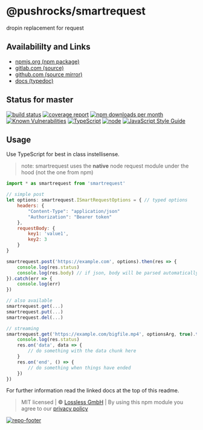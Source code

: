 # @pushrocks/smartrequest
dropin replacement for request

## Availabililty and Links
* [npmjs.org (npm package)](https://www.npmjs.com/package/@pushrocks/smartrequest)
* [gitlab.com (source)](https://gitlab.com/pushrocks/smartrequest)
* [github.com (source mirror)](https://github.com/pushrocks/smartrequest)
* [docs (typedoc)](https://pushrocks.gitlab.io/smartrequest/)

## Status for master
[![build status](https://gitlab.com/pushrocks/smartrequest/badges/master/build.svg)](https://gitlab.com/pushrocks/smartrequest/commits/master)
[![coverage report](https://gitlab.com/pushrocks/smartrequest/badges/master/coverage.svg)](https://gitlab.com/pushrocks/smartrequest/commits/master)
[![npm downloads per month](https://img.shields.io/npm/dm/@pushrocks/smartrequest.svg)](https://www.npmjs.com/package/@pushrocks/smartrequest)
[![Known Vulnerabilities](https://snyk.io/test/npm/@pushrocks/smartrequest/badge.svg)](https://snyk.io/test/npm/@pushrocks/smartrequest)
[![TypeScript](https://img.shields.io/badge/TypeScript->=%203.x-blue.svg)](https://nodejs.org/dist/latest-v10.x/docs/api/)
[![node](https://img.shields.io/badge/node->=%2010.x.x-blue.svg)](https://nodejs.org/dist/latest-v10.x/docs/api/)
[![JavaScript Style Guide](https://img.shields.io/badge/code%20style-prettier-ff69b4.svg)](https://prettier.io/)

## Usage

Use TypeScript for best in class instellisense.

> note: smartrequest uses the **native** node request module under the hood (not the one from npm)

```javascript
import * as smartrequest from 'smartrequest'

// simple post
let options: smartrequest.ISmartRequestOptions = { // typed options
    headers: {
        "Content-Type": "application/json"
        "Authorization": "Bearer token"
    },
    requestBody: {
        key1: 'value1',
        key2: 3
    }
}

smartrequest.post('https://example.com', options).then(res => {
    console.log(res.status)
    console.log(res.body) // if json, body will be parsed automatically
}).catch(err => {
    console.log(err)
})

// also available
smartrequest.get(...)
smartrequest.put(...)
smartrequest.del(...)

// streaming
smartrequest.get('https://example.com/bigfile.mp4', optionsArg, true).then(res => { // third arg = true signals streaming
    console.log(res.status)
    res.on('data', data => {
        // do something with the data chunk here
    }
    res.on('end', () => {
        // do something when things have ended
    })
})
```

For further information read the linked docs at the top of this readme.

> MIT licensed | **&copy;** [Lossless GmbH](https://lossless.gmbh)
| By using this npm module you agree to our [privacy policy](https://lossless.gmbH/privacy)

[![repo-footer](https://lossless.gitlab.io/publicrelations/repofooter.svg)](https://maintainedby.lossless.com)
